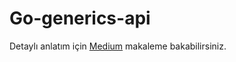 # Go-generics-api

Detaylı anlatım için <a href="https://medium.com/@omer.fruk/go-generic-ile-api-5a3594aa2763" target="_blank">Medium</a> makaleme bakabilirsiniz.
